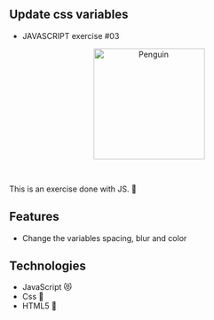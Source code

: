 ## Update css variables
* JAVASCRIPT exercise #03
<p  align="center">
<img  src="https://media.giphy.com/media/lnyTxlW69yhGNaHcwr/giphy.gif"  height="200" alt="Penguin">
</p>
<br/>


This is an exercise done with JS. :art:

## Features
* Change the variables spacing, blur and color

## Technologies
* JavaScript :heart_eyes_cat:
* Css :nail_care:
* HTML5 :hammer:	
